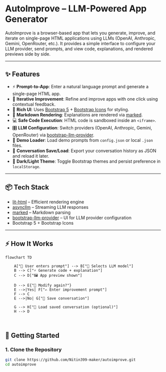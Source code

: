 # AutoImprove – LLM-Powered App Generator

AutoImprove is a browser-based app that lets you generate, improve, and iterate on single-page HTML applications using LLMs (OpenAI, Anthropic, Gemini, OpenRouter, etc.). It provides a simple interface to configure your LLM provider, send prompts, and view code, explanations, and rendered previews side by side.

---

## ✨ Features

- ⚡ **Prompt-to-App**: Enter a natural language prompt and generate a single-page HTML app.
- 🔄 **Iterative Improvement**: Refine and improve apps with one click using contextual feedback.
- 🎨 **Rich UI**: Uses [Bootstrap 5](https://getbootstrap.com) + [Bootstrap Icons](https://icons.getbootstrap.com) for styling.
- 📝 **Markdown Rendering**: Explanations are rendered via [marked](https://github.com/markedjs/marked).
- 💻 **Safe Code Execution**: HTML code is sandboxed inside an `<iframe>`.
- 🎛 **LLM Configuration**: Switch providers (OpenAI, Anthropic, Gemini, OpenRouter) via [bootstrap-llm-provider](https://www.npmjs.com/package/bootstrap-llm-provider).
- 📂 **Demo Loader**: Load demo prompts from `config.json` or local `.json` files.
- 💾 **Conversation Save/Load**: Export your conversation history as JSON and reload it later.
- 🎨 **Dark/Light Theme**: Toggle Bootstrap themes and persist preference in `localStorage`.

---

## 📦 Tech Stack

- [lit-html](https://lit.dev/) – Efficient rendering engine  
- [asyncllm](https://www.npmjs.com/package/asyncllm) – Streaming LLM responses  
- [marked](https://github.com/markedjs/marked) – Markdown parsing  
- [bootstrap-llm-provider](https://www.npmjs.com/package/bootstrap-llm-provider) – UI for LLM provider configuration  
- Bootstrap 5 + Bootstrap Icons  

---
## ⚡ How It Works

```mermaid
flowchart TD

    A["👤 User enters prompt"] --> B["🧠 Selects LLM model"]
    B --> C["⚡ Generate code + explanation"]
    C --> D["🖼 App preview shown"]

    D --> E{"🔄 Modify again?"}
    E -->|Yes| F["✍️ Enter improvement prompt"]
    F --> C
    E -->|No| G["💾 Save conversation"]

    G --> H["📂 Load saved conversation (optional)"]
    H --> D



```

## 🚀 Getting Started

### 1. Clone the Repository
```bash
git clone https://github.com/Nitin399-maker/autoimprove.git
cd autoimprove

